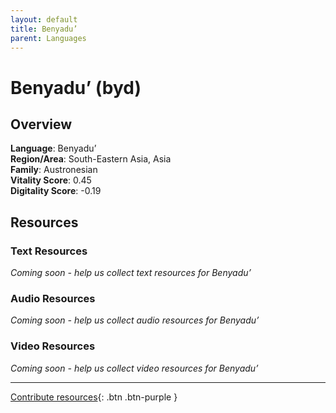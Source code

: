 ```yaml
---
layout: default
title: Benyadu’
parent: Languages
---
```


# Benyadu’ (byd)

## Overview

**Language**: Benyadu’  
**Region/Area**: South-Eastern Asia, Asia  
**Family**: Austronesian  
**Vitality Score**: 0.45  
**Digitality Score**: -0.19  

## Resources

### Text Resources
*Coming soon - help us collect text resources for Benyadu’*

### Audio Resources
*Coming soon - help us collect audio resources for Benyadu’*

### Video Resources
*Coming soon - help us collect video resources for Benyadu’*

---

[Contribute resources](https://fairtrain.github.io/){: .btn .btn-purple }
